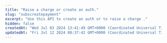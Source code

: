 ```yaml
---
title: "Raise a charge or create an auth."
slug: "subscreatepayment"
excerpt: "Use this API to create an auth or to raise a charge ."
hidden: false
createdAt: "Wed Jul 03 2024 13:41:49 GMT+0000 (Coordinated Universal Time)"
updatedAt: "Fri Jul 12 2024 08:37:42 GMT+0000 (Coordinated Universal Time)"
---
```


